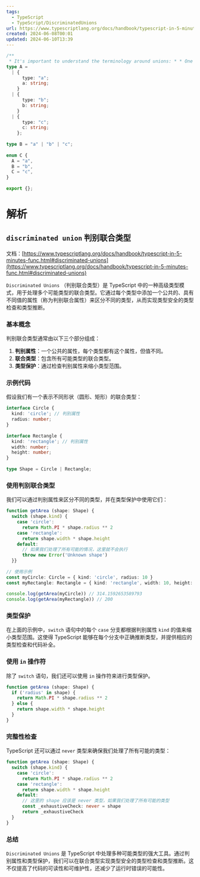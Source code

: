 ```yaml
---
tags:
  - TypeScript
  - TypeScript/DiscriminatedUnions
url: https://www.typescriptlang.org/docs/handbook/typescript-in-5-minutes-func.html#discriminated-unions
created: 2024-06-08T00:01
updated: 2024-06-10T13:39
---
```

```ts
/**  
 * It's important to understand the terminology around unions: * * One of the type declarations below is a union. * One of the type declarations below is a discriminated union. * One of the type declarations below is an enum. * * Which is which? */  
type A =  
  | {  
      type: "a";  
      a: string;  
    }  
  | {  
      type: "b";  
      b: string;  
    }  
  | {  
      type: "c";  
      c: string;  
    };  
  
type B = "a" | "b" | "c";  
  
enum C {  
  A = "a",  
  B = "b",  
  C = "c",  
}  
  
export {};
```

# 解析

## `discriminated union` 判别联合类型

文档：[https://www.typescriptlang.org/docs/handbook/typescript-in-5-minutes-func.html#discriminated-unions](https://www.typescriptlang.org/docs/handbook/typescript-in-5-minutes-func.html#discriminated-unions)

`Discriminated Unions` （判别联合类型）是 TypeScript 中的一种高级类型模式，用于处理多个可能类型的联合类型。它通过每个类型中添加一个公共的、具有不同值的属性（称为判别联合属性）来区分不同的类型，从而实现类型安全的类型检查和类型推断。

### 基本概念

判别联合类型通常由以下三个部分组成：

1. **判别属性**：一个公共的属性，每个类型都有这个属性，但值不同。
2. **联合类型**：包含所有可能类型的联合类型。
3. **类型保护**：通过检查判别属性来缩小类型范围。

### 示例代码

假设我们有一个表示不同形状（圆形、矩形）的联合类型：

```ts file:Shape
interface Circle {  
  kind: 'circle'; // 判别属性  
  radius: number;  
}  
  
interface Rectangle {  
  kind: 'rectangle'; // 判别属性  
  width: number;  
  height: number;  
}  
  
type Shape = Circle | Rectangle;
```

### 使用判别联合类型

我们可以通过判别属性来区分不同的类型，并在类型保护中使用它们：

```ts
function getArea (shape: Shape) {  
  switch (shape.kind) {  
    case 'circle':  
      return Math.PI * shape.radius ** 2  
    case 'rectangle':  
      return shape.width * shape.height  
    default:  
      // 如果我们处理了所有可能的情况，这里就不会执行  
      throw new Error('Unknown shape')  
  }}  
  
// 使用示例  
const myCircle: Circle = { kind: 'circle', radius: 10 }  
const myRectangle: Rectangle = { kind: 'rectangle', width: 10, height: 20 }  
  
console.log(getArea(myCircle)) // 314.1592653589793  
console.log(getArea(myRectangle)) // 200
```

### 类型保护

在上面的示例中，`switch` 语句中的每个 `case` 分支都根据判别属性 `kind` 的值来缩小类型范围。这使得 TypeScript 能够在每个分支中正确推断类型，并提供相应的类型检查和代码补全。

### 使用 `in` 操作符

除了 `switch` 语句，我们还可以使用 `in` 操作符来进行类型保护。

```ts
function getArea (shape: Shape) {  
  if ('radius' in shape) {  
    return Math.PI * shape.radius ** 2  
  } else {  
    return shape.width * shape.height  
  }  
}
```

### 完整性检查

TypeScript 还可以通过 `never` 类型来确保我们处理了所有可能的类型：

```ts
function getArea (shape: Shape) {  
  switch (shape.kind) {  
    case 'circle':  
      return Math.PI * shape.radius ** 2  
    case 'rectangle':  
      return shape.width * shape.height  
    default:  
      // 这里的 shape 应该是 never 类型，如果我们处理了所有可能的类型  
      const _exhaustiveCheck: never = shape  
      return _exhaustiveCheck  
  }  
}
```

### 总结

`Discriminated Unions` 是 TypeScript 中处理多种可能类型的强大工具。通过判别属性和类型保护，我们可以在联合类型实现类型安全的类型检查和类型推断。这不仅提高了代码的可读性和可维护性，还减少了运行时错误的可能性。

